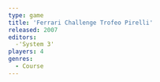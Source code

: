 ```yaml
---
type: game
title: 'Ferrari Challenge Trofeo Pirelli'
released: 2007
editors: 
  -'System 3'
players: 4
genres:
  - Course
---
```

